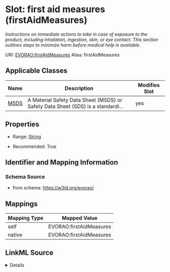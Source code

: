 

# Slot: first aid measures (firstAidMeasures) 


_Instructions on immediate actions to take in case of exposure to the product, including inhalation, ingestion, skin, or eye contact. This section outlines steps to minimize harm before medical help is available._





URI: [EVORAO:firstAidMeasures](https://w3id.org/evorao/firstAidMeasures)
Alias: firstAidMeasures

<!-- no inheritance hierarchy -->





## Applicable Classes

| Name | Description | Modifies Slot |
| --- | --- | --- |
| [MSDS](MSDS.md) | A Material Safety Data Sheet (MSDS) or Safety Data Sheet (SDS) is a standardi... |  yes  |







## Properties

* Range: [String](String.md)

* Recommended: True





## Identifier and Mapping Information







### Schema Source


* from schema: https://w3id.org/evorao/




## Mappings

| Mapping Type | Mapped Value |
| ---  | ---  |
| self | EVORAO:firstAidMeasures |
| native | EVORAO:firstAidMeasures |




## LinkML Source

<details>
```yaml
name: firstAidMeasures
description: Instructions on immediate actions to take in case of exposure to the
  product, including inhalation, ingestion, skin, or eye contact. This section outlines
  steps to minimize harm before medical help is available.
title: first aid measures
from_schema: https://w3id.org/evorao/
rank: 1000
alias: firstAidMeasures
domain_of:
- MSDS
range: string
required: false
recommended: true
multivalued: false

```
</details>